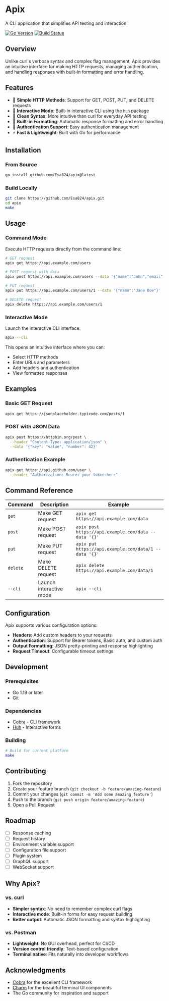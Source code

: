# Apix

A CLI application that simplifies API testing and interaction.

[![Go Version](https://img.shields.io/badge/Go-1.19+-00ADD8?style=for-the-badge&logo=go)](https://golang.org)
[![Build Status](https://img.shields.io/badge/Build-Passing-success?style=for-the-badge)](https://github.com/yourusername/apix/actions)

## Overview

Unlike curl's verbose syntax and complex flag management, Apix provides an intuitive interface for making HTTP requests, managing authentication, and handling responses with built-in formatting and error handling.

## Features

- 🚀 **Simple HTTP Methods**: Support for GET, POST, PUT, and DELETE requests
- 🎯 **Interactive Mode**: Built-in interactive CLI using the `huh` package
- 📝 **Clean Syntax**: More intuitive than curl for everyday API testing
- 🔧 **Built-in Formatting**: Automatic response formatting and error handling
- 🔐 **Authentication Support**: Easy authentication management
- ⚡ **Fast & Lightweight**: Built with Go for performance

## Installation

### From Source

```bash
go install github.com/Esa824/apix@latest
```

### Build Locally

```bash
git clone https://github.com/Esa824/apix.git
cd apix
make
```

## Usage

### Command Mode

Execute HTTP requests directly from the command line:

```bash
# GET request
apix get https://api.example.com/users

# POST request with data
apix post https://api.example.com/users --data '{"name":"John","email":"john@example.com"}'

# PUT request
apix put https://api.example.com/users/1 --data '{"name":"Jane Doe"}'

# DELETE request
apix delete https://api.example.com/users/1
```

### Interactive Mode

Launch the interactive CLI interface:

```bash
apix --cli
```

This opens an intuitive interface where you can:
- Select HTTP methods
- Enter URLs and parameters
- Add headers and authentication
- View formatted responses

## Examples

### Basic GET Request
```bash
apix get https://jsonplaceholder.typicode.com/posts/1
```

### POST with JSON Data
```bash
apix post https://httpbin.org/post \
  --header "Content-Type: application/json" \
  --data '{"key": "value", "number": 42}'
```

### Authentication Example
```bash
apix get https://api.github.com/user \
  --header "Authorization: Bearer your-token-here"
```

## Command Reference

| Command | Description | Example |
|---------|-------------|---------|
| `get` | Make GET request | `apix get https://api.example.com/data` |
| `post` | Make POST request | `apix post https://api.example.com/data --data '{}'` |
| `put` | Make PUT request | `apix put https://api.example.com/data/1 --data '{}'` |
| `delete` | Make DELETE request | `apix delete https://api.example.com/data/1` |
| `--cli` | Launch interactive mode | `apix --cli` |

## Configuration

Apix supports various configuration options:

- **Headers**: Add custom headers to your requests
- **Authentication**: Support for Bearer tokens, Basic auth, and custom auth
- **Output Formatting**: JSON pretty-printing and response highlighting
- **Request Timeout**: Configurable timeout settings

## Development

### Prerequisites

- Go 1.19 or later
- Git

### Dependencies

- [Cobra](https://github.com/spf13/cobra) - CLI framework
- [Huh](https://github.com/charmbracelet/huh) - Interactive forms

### Building

```bash
# Build for current platform
make
```

## Contributing

1. Fork the repository
2. Create your feature branch (`git checkout -b feature/amazing-feature`)
3. Commit your changes (`git commit -m 'Add some amazing feature'`)
4. Push to the branch (`git push origin feature/amazing-feature`)
5. Open a Pull Request

## Roadmap

- [ ] Response caching
- [ ] Request history
- [ ] Environment variable support
- [ ] Configuration file support
- [ ] Plugin system
- [ ] GraphQL support
- [ ] WebSocket support

## Why Apix?

### vs. curl
- **Simpler syntax**: No need to remember complex curl flags
- **Interactive mode**: Built-in forms for easy request building
- **Better output**: Automatic JSON formatting and syntax highlighting

### vs. Postman
- **Lightweight**: No GUI overhead, perfect for CI/CD
- **Version control friendly**: Text-based configuration
- **Terminal native**: Fits naturally into developer workflows

## Acknowledgments

- [Cobra](https://github.com/spf13/cobra) for the excellent CLI framework
- [Charm](https://charm.sh/) for the beautiful terminal UI components
- The Go community for inspiration and support
